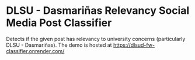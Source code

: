 # DLSU - Dasmariñas Relevancy Social Media Post Classifier

Detects if the given post has relevancy to university concerns (particularly DLSU - Dasmariñas).
The demo is hosted at https://dlsud-fw-classifier.onrender.com/
